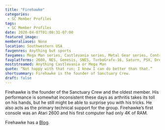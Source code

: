 ```yaml
---
title: "Firehawke"
categories:
 - SC Member Profiles
tags:
 - SC Member Profiles
date: 2020-04-07T01:08:31-07:00
featured_image:
memberaliases: None
location: Southwestern USA
favgenres: Anything but sports
favgames: Mega Man series, Castlevania series, Metal Gear series, Contra series, Gradius series, Super Mario Bros series, Final Fantasy 4, Street Fighter series
favplatforms: 2600, NES, Genesis, SNES, TurboGrafx-16, Saturn, PSX, Dreamcast, PS2, Wii, 360, PC
moststreamed: Anything Castlevania or Mega Man
quote: “Not happy with that run; I know I can do better than that.”
shortsummary: Firehawke is the founder of Sanctuary Crew.
draft: false
---
```


Firehawke is the founder of the Sanctuary Crew and the oldest member. His performance is somewhat inconsistent these days as arthritis takes its toll on his hands, but he still might be able to surprise you with his tricks. He also acts as the primary technical support for the group.
Firehawke’s first console was an Atari 2600 and his first computer had only 4K of RAM.

Firehawke has a [Blog](https://firehawke.sanctuarycrew.com).

